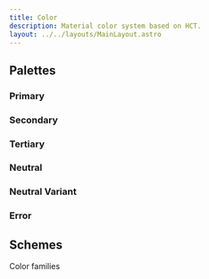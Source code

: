 ```yaml
---
title: Color
description: Material color system based on HCT.
layout: ../../layouts/MainLayout.astro
---
```


## Palettes

### Primary

### Secondary

### Tertiary

### Neutral

### Neutral Variant

### Error

## Schemes

Color families